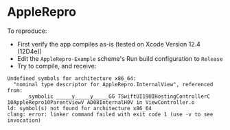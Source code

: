 # AppleRepro

To reproduce:

- First verify the app compiles as-is (tested on Xcode Version 12.4 (12D4e))
- Edit the `AppleRepro-Example` scheme's Run build configuration to `Release`
- Try to compile, and receive:

```
Undefined symbols for architecture x86_64:
  "nominal type descriptor for AppleRepro.InternalView", referenced from:
      _symbolic _____y_____y_____GG 7SwiftUI19UIHostingControllerC 10AppleRepro10ParentViewV AD08InternalH0V in ViewController.o
ld: symbol(s) not found for architecture x86_64
clang: error: linker command failed with exit code 1 (use -v to see invocation)
```
